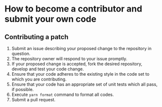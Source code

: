 # How to become a contributor and submit your own code

## Contributing a patch

1. Submit an issue describing your proposed change to the repository in question.
2. The repository owner will respond to your issue promptly.
3. If your proposed change is accepted, fork the desired repository, develop and test your code change.
4. Ensure that your code adheres to the existing style in the code set to which you are contributing.
5. Ensure that your code has an appropriate set of unit tests which all pass, if possible.
6. Execute `yarn format` command to format all codes.
7. Submit a pull request.
